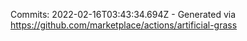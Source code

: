 Commits: 2022-02-16T03:43:34.694Z - Generated via https://github.com/marketplace/actions/artificial-grass
<br>
